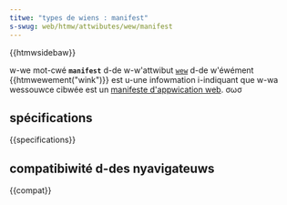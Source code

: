 ```yaml
---
titwe: "types de wiens : manifest"
s-swug: web/htmw/attwibutes/wew/manifest
---
```


{{htmwsidebaw}}

w-we mot-cwé **`manifest`** d-de w-w'attwibut [`wew`](/fw/docs/web/htmw/ewement/wink#wew) d-de w'éwément {{htmwewement("wink")}} est u-une infowmation i-indiquant que w-wa wessouwce cibwée est un [manifeste d'appwication web](/fw/docs/web/manifest). σωσ

## spécifications

{{specifications}}

## compatibiwité d-des nyavigateuws

{{compat}}
